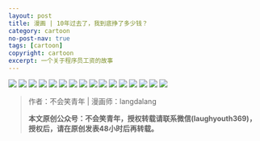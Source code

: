 ```yaml
---
layout: post
title: 漫画 | 10年过去了，我到底挣了多少钱？
category: cartoon
no-post-nav: true
tags: [cartoon]
copyright: cartoon
excerpt: 一个关于程序员工资的故事
---
```


![](http://favorites.ren/assets/images/2020/cartoon/shinian/shinian01.jpg)
![](http://favorites.ren/assets/images/2020/cartoon/shinian/shinian02.jpg)
![](http://favorites.ren/assets/images/2020/cartoon/shinian/shinian03.jpg)
![](http://favorites.ren/assets/images/2020/cartoon/shinian/shinian04.jpg)
![](http://favorites.ren/assets/images/2020/cartoon/shinian/shinian05.jpg)
![](http://favorites.ren/assets/images/2020/cartoon/shinian/shinian06.jpg)
![](http://favorites.ren/assets/images/2020/cartoon/shinian/shinian07.jpg)
![](http://favorites.ren/assets/images/2020/cartoon/shinian/shinian08.jpg)
![](http://favorites.ren/assets/images/2020/cartoon/shinian/shinian09.jpg)
![](http://favorites.ren/assets/images/2020/cartoon/shinian/shinian10.jpg)
![](http://favorites.ren/assets/images/2020/cartoon/shinian/shinian11.jpg)
![](http://favorites.ren/assets/images/2020/cartoon/shinian/shinian12.jpg)
![](http://favorites.ren/assets/images/2020/cartoon/shinian/shinian13.jpg)
![](http://favorites.ren/assets/images/2020/cartoon/shinian/shinian14.jpg)
![](http://favorites.ren/assets/images/2020/cartoon/shinian/shinian15.jpg)
![](http://favorites.ren/assets/images/2020/cartoon/shinian/shinian16.jpg)

>作者：不会笑青年 | 漫画师：langdalang
>
>**本文原创公众号：不会笑青年，授权转载请联系微信(laughyouth369)，授权后，请在原创发表48小时后再转载。**


